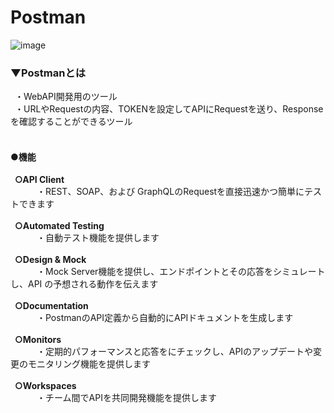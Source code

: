 # Postman
![image](https://user-images.githubusercontent.com/81621944/212445550-a883bc44-87d0-4d62-94d9-ef701ec3a604.png)


### ▼Postmanとは
&ensp;・WebAPI開発用のツール<br>
&ensp;・URLやRequestの内容、TOKENを設定してAPIにRequestを送り、Responseを確認することができるツール<br>
<br>

#### ●機能
&ensp;**○API Client**<br>
&emsp;&emsp;&emsp;・REST、SOAP、および GraphQLのRequestを直接迅速かつ簡単にテストできます<br>
<br>
&ensp;**○Automated Testing**<br>
&emsp;&emsp;&emsp;・自動テスト機能を提供します<br>
<br>
&ensp;**○Design & Mock**<br>
&emsp;&emsp;&emsp;・Mock Server機能を提供し、エンドポイントとその応答をシミュレートし、API の予想される動作を伝えます<br>
<br>
&ensp;**○Documentation**<br>
&emsp;&emsp;&emsp;・PostmanのAPI定義から自動的にAPIドキュメントを生成します<br>
<br>
&ensp;**○Monitors**<br>
&emsp;&emsp;&emsp;・定期的パフォーマンスと応答をにチェックし、APIのアップデートや変更のモニタリング機能を提供します<br>
<br>
&ensp;**○Workspaces**<br>
&emsp;&emsp;&emsp;・チーム間でAPIを共同開発機能を提供します<br>
<br>

